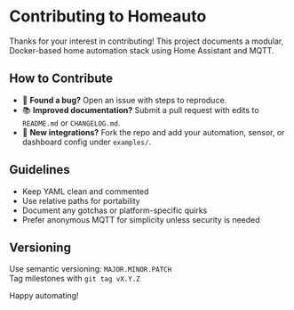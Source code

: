 # Contributing to Homeauto

Thanks for your interest in contributing! This project documents a modular, Docker-based home automation stack using Home Assistant and MQTT.

## How to Contribute

- 🐛 **Found a bug?** Open an issue with steps to reproduce.
- 📚 **Improved documentation?** Submit a pull request with edits to `README.md` or `CHANGELOG.md`.
- 🧩 **New integrations?** Fork the repo and add your automation, sensor, or dashboard config under `examples/`.

## Guidelines

- Keep YAML clean and commented
- Use relative paths for portability
- Document any gotchas or platform-specific quirks
- Prefer anonymous MQTT for simplicity unless security is needed

## Versioning

Use semantic versioning: `MAJOR.MINOR.PATCH`  
Tag milestones with `git tag vX.Y.Z`

Happy automating!